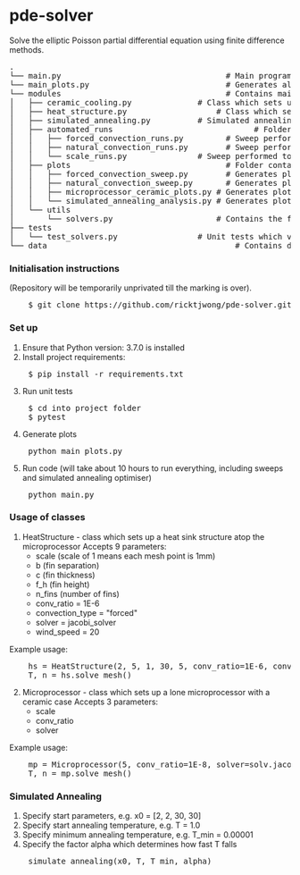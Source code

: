 # pde-solver

Solve the elliptic Poisson partial differential equation using finite difference methods.

<pre>
.
└── main.py                   				  # Main program which contains all the code run for the project. These might take a while
└── main_plots.py              				  # Generates all the plots used in the report from stored data
└── modules                   				  # Contains main classes
│   ├── ceramic_cooling.py              # Class which sets up the ceramic-microprocessor structure
│   ├── heat_structure.py           		# Class which sets up the microprocessor with heat sink structure
│   ├── simulated_annealing.py         	# Simulated annealing method to perform discrete optimisation
│	├── automated_runs						        # Folder containing all the automated runs such as sweeps
│	│	├── forced_convection_runs.py 		  # Sweep performed for forced convection to try to find parameters to cool below 80 deg
│	│	├── natural_convection_runs.py 		  # Sweep performed for natural convection to find best params to cool microprocessor
│	│	└── scale_runs.py 				# Sweep performed to see how microprocessor convergence temperature varied with step size and scale
│	├── plots 								  # Folder containing the modules which generate all the plots for the report
│	│	├── forced_convection_sweep.py 		  # Generates plots from the forced convection sweeps
│	│	├── natural_convection_sweep.py 	  # Generates plots from the natural convection sweeps
│	│	├── microprocessor_ceramic_plots.py # Generates plots for microprocessor-ceramic natural convection cooling
│	│	└── simulated_annealing_analysis.py # Generates plots from the natural convection simulated annealing run
│  	└── utils
│		└── solvers.py 						# Contains the functions for different iterative solvers - Jacobi, Gauss-Seidel, SOR, Red-Black SOR
├── tests
│	└── test_solvers.py 				# Unit tests which validates the solver works as expected
└── data 									    # Contains data files used to generate plots to cut down wait time
</pre>

### Initialisation instructions
(Repository will be temporarily unprivated till the marking is over).
<pre>
	$ git clone https://github.com/ricktjwong/pde-solver.git
</pre>

### Set up
1. Ensure that Python version: 3.7.0 is installed
2. Install project requirements:
<pre>
	$ pip install -r requirements.txt
</pre>
3. Run unit tests
<pre>
	$ cd into project folder
	$ pytest
</pre>
4. Generate plots
<pre>
	python main_plots.py
</pre>
5. Run code (will take about 10 hours to run everything, including sweeps and simulated annealing optimiser)
<pre>
	python main.py
</pre>

### Usage of classes

1. HeatStructure - class which sets up a heat sink structure atop the microprocessor
	Accepts 9 parameters: 
	-	scale (scale of 1 means each mesh point is 1mm)
	-	b (fin separation)
	-	c (fin thickness)
	-	f_h (fin height)
	-	n_fins (number of fins)
	-	conv_ratio = 1E-6
	-	convection_type = "forced"
	-	solver = jacobi_solver
	-	wind_speed = 20

Example usage:
<pre>
	hs = HeatStructure(2, 5, 1, 30, 5, conv_ratio=1E-6, convection_type="natural", solver=solv.red_black_SOR)
	T, n = hs.solve_mesh()
</pre>

2. Microprocessor - class which sets up a lone microprocessor with a ceramic case
	Accepts 3 parameters:
	- 	scale
	- 	conv_ratio
	-	solver

Example usage:
<pre>
	mp = Microprocessor(5, conv_ratio=1E-8, solver=solv.jacobi_solver)
	T, n = mp.solve_mesh()
</pre>

### Simulated Annealing

1. Specify start parameters, e.g. x0 = [2, 2, 30, 30]
2. Specify start annealing temperature, e.g. T = 1.0
3. Specify minimum annealing temperature, e.g. T_min = 0.00001
4. Specify the factor alpha which determines how fast T falls

<pre>
	simulate_annealing(x0, T, T_min, alpha)	
</pre>
